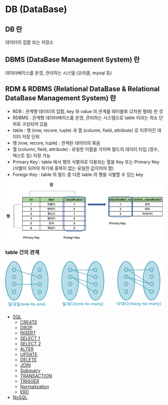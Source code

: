 # DB (DataBase)

## DB 란

데이터의 집합 또는 저장소

## DBMS (DataBase Management System) 란

데이터베이스를 운영, 관리하는 시스템 (오라클, mysql 등)

## RDM & RDBMS (Relational DataBase & Relational DataBase Management System) 란

- RDB : 관계형 데이터의 집합, key 와 value 의 관계를 테이블화 (2차원 형태) 한 것
- RDBMS : 관계형 데이터베이스를 운영, 관리하는 시스템으로 table 이라는 최소 단위로 구성되어 있음
- table : 행 (row, recore, tuple) 과 열 (column, field, attribute) 로 이루어진 데이터 저장 단위
- 행 (row, recore, tuple) : 관계된 데이터의 묶음
- 열 (column, field, attribute) : 유일한 이름을 가지며 필드의 데이터 타입 (정수, 텍스트 등) 지정 가능
- Primary Key : table 에서 행의 식별자로 이용되는 열을 Key 또는 Primary Key (식별이 되어야 하기에 중복이 없는 유일한 값이어야 함)
- Foreign Key : table 의 필드 중 다른 table 의 행을 식별할 수 있는 key

![rdb_table](rdb_table.png)

### table 간의 관계

![rdb_relation](rdb_relation.png)

- [SQL](https://github.com/sotthang/TIL/blob/main/db/sql.md)
  - [CREATE](https://github.com/sotthang/TIL/blob/main/db/sql_create.md)
  - [DROP](https://github.com/sotthang/TIL/blob/main/db/sql_drop.md)
  - [INSERT](https://github.com/sotthang/TIL/blob/main/db/sql_insert.md)
  - [SELECT 1](https://github.com/sotthang/TIL/blob/main/db/sql_select_1.md)
  - [SELECT 2](https://github.com/sotthang/TIL/blob/main/db/sql_select_2.md)
  - [ALTER](https://github.com/sotthang/TIL/blob/main/db/sql_alter.md)
  - [UPDATE](https://github.com/sotthang/TIL/blob/main/db/sql_update.md)
  - [DELETE](https://github.com/sotthang/TIL/blob/main/db/sql_delete.md)
  - [JOIN](https://github.com/sotthang/TIL/blob/main/db/sql_join.md)
  - [Subquery](https://github.com/sotthang/TIL/blob/main/db/sql_subquery.md)
  - [TRANSACTION](https://github.com/sotthang/TIL/blob/main/db/sql_transaction.md)
  - [TRIGGER](https://github.com/sotthang/TIL/blob/main/db/sql_trigger.md)
  - [Normalization](https://github.com/sotthang/TIL/blob/main/db/sql_normalization.md)
  - [ERD](https://github.com/sotthang/TIL/blob/main/db/sql_erd.md)
- [NoSQL](https://github.com/sotthang/TIL/blob/main/db/nosql.md)

